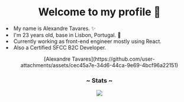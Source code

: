  <h1 align="center">Welcome to my profile 📃 </h1>
 <li>My name is Alexandre Tavares. ✨</li>
 <li>I'm 23 years old, base in Lisbon, Portugal. 🧷</li>
 <li>Currently working as front-end engineer mostly using React.</li>
 <li>Also a Certified SFCC B2C Developer.</li>
 <p align="center">
  [Alexandre Tavares](https://github.com/user-attachments/assets/cec45a7e-34d6-44ca-9e69-4bcf96a22151)
 </p>
 <h3 align="center">~ Stats ~</h3>
 <p align="center">
  <img src="https://github-readme-stats.vercel.app/api/top-langs/?username=TheRedCandyy&layout=compact&theme=darcula">
 </p>
 <h2></h2>

